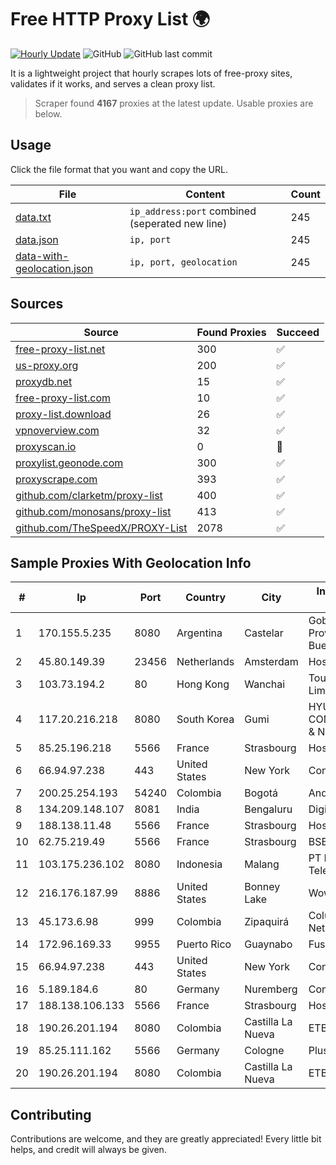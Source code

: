 
# Free HTTP Proxy List 🌍

[![Hourly Update](https://github.com/mertguvencli/http-proxy-list/actions/workflows/main.yml/badge.svg?branch=main)](https://github.com/mertguvencli/http-proxy-list/actions/workflows/main.yml)
![GitHub](https://img.shields.io/github/license/mertguvencli/http-proxy-list)
![GitHub last commit](https://img.shields.io/github/last-commit/mertguvencli/http-proxy-list)

It is a lightweight project that hourly scrapes lots of free-proxy sites, validates if it works, and serves a clean proxy list.


> Scraper found **4167** proxies at the latest update. Usable proxies are below.

## Usage

Click the file format that you want and copy the URL.


|File|Content|Count|
|----|-------|-----|
|[data.txt](https://raw.githubusercontent.com/mertguvencli/http-proxy-list/main/proxy-list/data.txt)|`ip_address:port` combined (seperated new line)|245|
|[data.json](https://raw.githubusercontent.com/mertguvencli/http-proxy-list/main/proxy-list/data.json)|`ip, port`|245|
|[data-with-geolocation.json](https://raw.githubusercontent.com/mertguvencli/http-proxy-list/main/proxy-list/data-with-geolocation.json)|`ip, port, geolocation`|245|

## Sources

|Source|Found Proxies|Succeed|
|------|-------------|-------|
|[free-proxy-list.net](https://free-proxy-list.net)|300|✅|
|[us-proxy.org](https://www.us-proxy.org)|200|✅|
|[proxydb.net](http://proxydb.net)|15|✅|
|[free-proxy-list.com](https://free-proxy-list.com/?page=&port=&type%5B%5D=http&type%5B%5D=https&up_time=0&search=Search)|10|✅|
|[proxy-list.download](https://www.proxy-list.download/HTTP)|26|✅|
|[vpnoverview.com](https://vpnoverview.com/privacy/anonymous-browsing/free-proxy-servers)|32|✅|
|[proxyscan.io](https://www.proxyscan.io)|0|🚫|
|[proxylist.geonode.com](https://proxylist.geonode.com/api/proxy-list?limit=300&page=1&sort_by=lastChecked&sort_type=desc&protocols=http,https)|300|✅|
|[proxyscrape.com](https://api.proxyscrape.com/v2/?request=displayproxies&protocol=http&timeout=10000&country=all&ssl=all&anonymity=all)|393|✅|
|[github.com/clarketm/proxy-list](https://raw.githubusercontent.com/clarketm/proxy-list/master/proxy-list-raw.txt)|400|✅|
|[github.com/monosans/proxy-list](https://raw.githubusercontent.com/monosans/proxy-list/main/proxies/http.txt)|413|✅|
|[github.com/TheSpeedX/PROXY-List](https://raw.githubusercontent.com/TheSpeedX/PROXY-List/master/http.txt)|2078|✅|


## Sample Proxies With Geolocation Info

|#|Ip|Port|Country|City|Internet Service Provider|
|-|--|----|-------|----|-------------------------|
|1|170.155.5.235|8080|Argentina|Castelar|Gobernacion de la Provincia de Buenos Aires|
|2|45.80.149.39|23456|Netherlands|Amsterdam|Hostgw SRL|
|3|103.73.194.2|80|Hong Kong|Wanchai|TouchPal HK Co., Limited|
|4|117.20.216.218|8080|South Korea|Gumi|HYUNDAI COMMUNICATIONS & NETWORK|
|5|85.25.196.218|5566|France|Strasbourg|Host Europe GmbH|
|6|66.94.97.238|443|United States|New York|Contabo Inc.|
|7|200.25.254.193|54240|Colombia|Bogotá|Andinet ON Line|
|8|134.209.148.107|8081|India|Bengaluru|DigitalOcean, LLC|
|9|188.138.11.48|5566|France|Strasbourg|Host Europe GmbH|
|10|62.75.219.49|5566|France|Strasbourg|BSB-SERVICE|
|11|103.175.236.102|8080|Indonesia|Malang|PT Marva Global Telekomunikasi|
|12|216.176.187.99|8886|United States|Bonney Lake|Wowrack.com|
|13|45.173.6.98|999|Colombia|Zipaquirá|Columbus Networks Colombia|
|14|172.96.169.33|9955|Puerto Rico|Guaynabo|Fuse Telecom LLC|
|15|66.94.97.238|443|United States|New York|Contabo Inc.|
|16|5.189.184.6|80|Germany|Nuremberg|Contabo GmbH|
|17|188.138.106.133|5566|France|Strasbourg|Host Europe GmbH|
|18|190.26.201.194|8080|Colombia|Castilla La Nueva|ETB - Colombia|
|19|85.25.111.162|5566|Germany|Cologne|PlusServer GmbH|
|20|190.26.201.194|8080|Colombia|Castilla La Nueva|ETB - Colombia|



## Contributing

Contributions are welcome, and they are greatly appreciated! Every
little bit helps, and credit will always be given.

